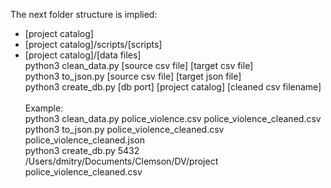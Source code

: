 The next folder structure is implied:<br />

- [project catalog]
- [project catalog]/scripts/[scripts]
- [project catalog]/[data files]
  <br />
  python3 clean_data.py [source csv file] [target csv file]<br />
  python3 to_json.py [source csv file] [target json file]<br/>
  python3 create_db.py [db port] [project catalog] [cleaned csv filename]<br />
  <br />
  Example:<br />
  python3 clean_data.py police_violence.csv police_violence_cleaned.csv<br />
  python3 to_json.py police_violence_cleaned.csv police_violence_cleaned.json<br />
  python3 create_db.py 5432 /Users/dmitry/Documents/Clemson/DV/project police_violence_cleaned.csv
